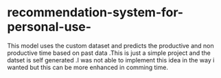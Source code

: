 # recommendation-system-for-personal-use-
This model uses the custom dataset and predicts the productive and non productive time based  on past data .This is just a simple project and the datset is self generated .I was not able to implement this idea in the way i wanted but this can be more enhanced in comming time. 
